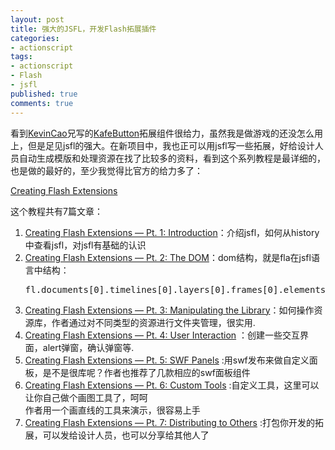 ```yaml
---
layout: post
title: 强大的JSFL，开发Flash拓展插件
categories:
- actionscript
tags:
- actionscript
- Flash
- jsfl
published: true
comments: true
---
```

<p>看到<a href="http://kevincao.com/tag/jsfl/" target="_blank">KevinCao</a>兄写的<a href="http://kevincao.com/2011/03/introduce-kafecomponent-part-2/" target="_blank">KafeButton</a>拓展组件很给力，虽然我是做游戏的还没怎么用上，但是足见jsfl的强大。在新项目中，我也正可以用jsfl写一些拓展，好给设计人员自动生成模版和处理资源在找了比较多的资料，看到这个系列教程是最详细的，也是做的最好的，至少我觉得比官方的给力多了：</p>

<p><a href="http://ajarproductions.com/blog/2011/03/23/creating-flash-extensions-pt-7-distributing/" rel="bookmark">Creating Flash Extensions</a></p>

<p>这个教程共有7篇文章：
<ol>
	<li><a href="http://ajarproductions.com/blog/2011/03/23/2011/02/08/creating-flash-extensions-pt1/">Creating Flash Extensions — Pt. 1: Introduction</a>：介绍jsfl，如何从history中查看jsfl，对jsfl有基础的认识</li>
	<li><a href="http://ajarproductions.com/blog/2011/02/23/2011/02/14/creating-flash-extensions%e2%80%94pt-2/">Creating Flash Extensions — Pt. 2: The DOM</a>：dom结构，就是fla在jsfl语言中结构：
<pre class="brush:js">fl.documents[0].timelines[0].layers[0].frames[0].elements[0];</pre>
</li>
	<li><a href="http://ajarproductions.com/blog/2011/03/23/2011/02/23/creating-flash-extensions-pt-3-manipulating-the-library/">Creating Flash Extensions — Pt. 3: Manipulating the Library</a>：如何操作资源库，作者通过对不同类型的资源进行文件夹管理，很实用.</li>
	<li><a href="http://ajarproductions.com/blog/2011/03/23/2011/03/03/creating-flash-extensions-pt-4-ui/">Creating Flash Extensions — Pt. 4: User Interaction</a> ：创建一些交互界面，alert弹窗，确认弹窗等.</li>
	<li><a href="http://ajarproductions.com/blog/2011/03/03/2011/03/10/creating-flash-extensions-pt-5-swf-panels/">Creating Flash Extensions — Pt. 5: SWF Panels</a> :用swf发布来做自定义面板，是不是很库呢？作者也推荐了几款相应的swf面板组件</li>
	<li><a href="http://ajarproductions.com/blog/2011/03/10/2011/03/16/creating-flash-extensions-pt-6-tools/">Creating Flash Extensions — Pt. 6: Custom Tools</a> :自定义工具，这里可以让你自己做个画图工具了，呵呵<br />
作者用一个画直线的工具来演示，很容易上手</li>
	<li><a href="http://ajarproductions.com/blog/2011/03/16/2011/03/23/creating-flash-extensions-pt-7-distributing/">Creating Flash Extensions — Pt. 7: Distributing to Others</a> :打包你开发的拓展，可以发给设计人员，也可以分享给其他人了</li>
</ol>
&nbsp;</p>
